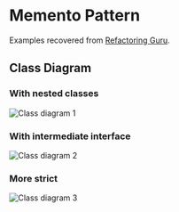 # Memento Pattern

Examples recovered from [Refactoring Guru](https://refactoring.guru/es/design-patterns/memento).

## Class Diagram

### With nested classes 
![Class diagram 1](https://refactoring.guru/images/patterns/diagrams/memento/structure1.png)

### With intermediate interface
![Class diagram 2](https://refactoring.guru/images/patterns/diagrams/memento/structure2.png)

### More strict
![Class diagram 3](https://refactoring.guru/images/patterns/diagrams/memento/structure3.png)
